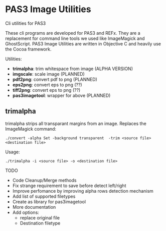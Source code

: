 PAS3 Image Utilities
===============

Cli utilities for PAS3

These cli programs are developed for PAS3 and REFx. They are a replacement for command line tools we used like ImageMagick and GhostScript. PAS3 Image Utilities are written in Objective C and heavily use the Cocoa framework.

Utilities:

* **trimalpha**: 		trim whitespace from image (ALPHA VERSION)
* **imgscale**:			scale image (PLANNED)
* **pdf2png**:			convert pdf to png (PLANNED)
* **eps2png**:			convert eps to png (??)
* **tiff2png**:			convert eps to png (??)
* **pas3imagetool**:	wrapper for above (PLANNED)

trimalpha
---------
trimalpha strips all transparant margins from an image. Replaces the ImageMagick command:

`./convert -alpha Set -background transparent  -trim <source file> <destination file>`
	
Usage:

`./trimalpha -i <source file> -o <destination file>`

TODO

* Code Cleanup/Merge methods
* Fix strange requirement to save before detect left/right
* Improve perfomance by improving alpha rows detection mechanism
* Add list of supported filetypes
* Create as library for pas3imagetool
* More documentation
* Add options:
	* replace original file
	* Destination filetype